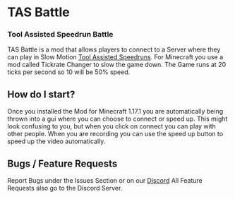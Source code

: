 # TAS Battle
### Tool Assisted Speedrun Battle

TAS Battle is a mod that allows players to connect to a Server where they can play in Slow Motion [Tool Assisted Speedruns](https://en.wikipedia.org/wiki/Tool-assisted_speedrun). For Minecraft you use a mod called Tickrate Changer to slow the game down. The Game runs at 20 ticks per second so 10 will be 50% speed.

## How do I start?

Once you installed the Mod for Minecraft 1.17.1 you are automatically being thrown into a gui where you can choose to connect or speed up.
This might look confusing to you, but when you click on connect you can play with other people. When you are recording you can use the speed up button to speed up the video automatically.

## Bugs / Feature Requests

Report Bugs under the Issues Section or on our [Discord](discord.gg/nope)
All Feature Requests also go to the Discord Server.